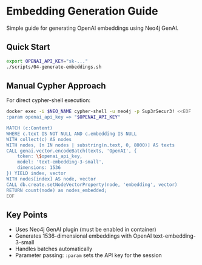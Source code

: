 # Embedding Generation Guide

Simple guide for generating OpenAI embeddings using Neo4j GenAI.

## Quick Start

```bash
export OPENAI_API_KEY="sk-..."
./scripts/04-generate-embeddings.sh
```

## Manual Cypher Approach

For direct cypher-shell execution:

```bash
docker exec -i $NEO_NAME cypher-shell -u neo4j -p Sup3rSecur3! <<EOF
:param openai_api_key => "$OPENAI_API_KEY"

MATCH (c:Content)
WHERE c.text IS NOT NULL AND c.embedding IS NULL
WITH collect(c) AS nodes
WITH nodes, [n IN nodes | substring(n.text, 0, 8000)] AS texts
CALL genai.vector.encodeBatch(texts, 'OpenAI', {
    token: \$openai_api_key,
    model: 'text-embedding-3-small',
    dimensions: 1536
}) YIELD index, vector
WITH nodes[index] AS node, vector
CALL db.create.setNodeVectorProperty(node, 'embedding', vector)
RETURN count(node) as nodes_embedded;
EOF
```

## Key Points

- Uses Neo4j GenAI plugin (must be enabled in container)
- Generates 1536-dimensional embeddings with OpenAI text-embedding-3-small
- Handles batches automatically
- Parameter passing: `:param` sets the API key for the session